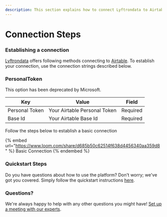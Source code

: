 ```yaml
---
description: This section explains how to connect Lyftrondata to Airtable.
---
```


# Connection Steps

### Establishing a connection

[Lyftrondata](https://www.lyftrondata.com) offers following methods connecting to [Airtable](https://www.lyftrondata.com/integration/business-analytics/airtable/). To establish your connection, use the connection strings described below.

### PersonalToken

This option has been deprecated by Microsoft.

| Key            | Value                        | Field    |
| -------------- | ---------------------------- | -------- |
| Personal Token | Your Airtable Personal Token | Required |
| Base Id        | Your Airtable Base Id        | Required |

Follow the steps below to establish a basic connection

{% embed url="https://www.loom.com/share/d685b50c62514f638d4456340aa359d8" %}
Basic Connection
{% endembed %}

### Quickstart Steps

Do you have questions about how to use the platform? Don't worry; we've got you covered. Simply follow the quickstart instructions [here](./).

### Questions? <a href="#questions" id="questions"></a>

We're always happy to help with any other questions you might have! [Set up a meeting with our experts](https://www.lyftrondata.com/book-a-meeting/).
